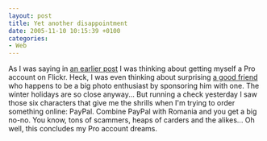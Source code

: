 ```yaml
---
layout: post
title: Yet another disappointment
date: 2005-11-10 10:15:39 +0100
categories:
- Web
---
```

<p>As I was saying in <a href="http://www.rusiczki.net/blog/archives/2005/10/31/make_flickr_work_with_your_movable_type_blog">an earlier post</a> I was thinking about getting myself a Pro account on Flickr. Heck, I was even thinking about surprising <a href="http://www.flickr.com/photos/vasi/">a good friend</a> who happens to be a big photo enthusiast by sponsoring him with one. The winter holidays are so close anyway... But running a check yesterday I saw those six characters that give me the shrills when I'm trying to order something online: PayPal. Combine PayPal with Romania and you get a big no-no. You know, tons of scammers, heaps of carders and the alikes... Oh well, this concludes my Pro account dreams.</p>
